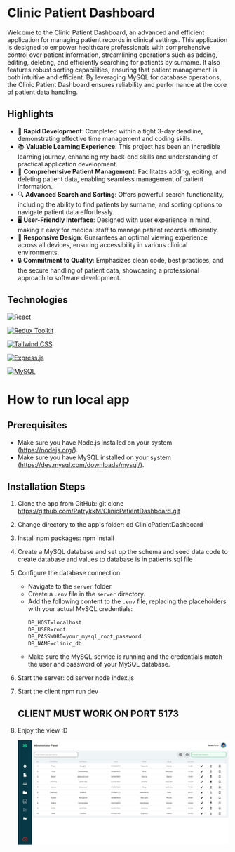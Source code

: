 # Clinic Patient Dashboard

Welcome to the Clinic Patient Dashboard, an advanced and efficient application for managing patient records in clinical settings. This application is designed to empower healthcare professionals with comprehensive control over patient information, streamlining operations such as adding, editing, deleting, and efficiently searching for patients by surname. It also features robust sorting capabilities, ensuring that patient management is both intuitive and efficient. By leveraging MySQL for database operations, the Clinic Patient Dashboard ensures reliability and performance at the core of patient data handling.

## Highlights

- 🚀 **Rapid Development**: Completed within a tight 3-day deadline, demonstrating effective time management and coding skills.
- 📚 **Valuable Learning Experience**: This project has been an incredible learning journey, enhancing my back-end skills and understanding of practical application development.
- 📝 **Comprehensive Patient Management**: Facilitates adding, editing, and deleting patient data, enabling seamless management of patient information.
- 🔍 **Advanced Search and Sorting**: Offers powerful search functionality, including the ability to find patients by surname, and sorting options to navigate patient data effortlessly.
- 🖥 **User-Friendly Interface**: Designed with user experience in mind, making it easy for medical staff to manage patient records efficiently.
- 📱 **Responsive Design**: Guarantees an optimal viewing experience across all devices, ensuring accessibility in various clinical environments.
- 🔒 **Commitment to Quality**: Emphasizes clean code, best practices, and the secure handling of patient data, showcasing a professional approach to software development.

## Technologies

[![React](https://img.shields.io/badge/React-gray?style=for-the-badge&logo=react&logoColor=61DAFB)](https://reactjs.org/)

[![Redux Toolkit](https://img.shields.io/badge/Redux_Toolkit-764ABC?style=for-the-badge&logo=redux&logoColor=white)](https://redux-toolkit.js.org/)

[![Tailwind CSS](https://img.shields.io/badge/Tailwind%20CSS-0F172A?style=for-the-badge&logo=tailwind-css&logoColor=white)](https://tailwindcss.com/)

[![Express.js](https://img.shields.io/badge/Express.js-black?style=for-the-badge&logo=express&logoColor=white)](https://expressjs.com/)

[![MySQL](https://img.shields.io/badge/MySQL-ADD8E6?style=for-the-badge&logo=mysql)](https://www.mysql.com/)

# How to run local app

## Prerequisites

- Make sure you have Node.js installed on your system (https://nodejs.org/).
- Make sure you have MySQL installed on your system (https://dev.mysql.com/downloads/mysql/).

## Installation Steps

1. Clone the app from GitHub:
   git clone https://github.com/PatrykkM/ClinicPatientDashboard.git
2. Change directory to the app's folder:
   cd ClinicPatientDashboard
3. Install npm packages:
   npm install
4. Create a MySQL database and set up the schema and seed data
   code to create database and values to database is in patients.sql file
5. Configure the database connection:

   - Navigate to the `server` folder.
   - Create a `.env` file in the `server` directory.
   - Add the following content to the `.env` file, replacing the placeholders with your actual MySQL credentials:
     ```
     DB_HOST=localhost
     DB_USER=root
     DB_PASSWORD=your_mysql_root_password
     DB_NAME=clinic_db
     ```
   - Make sure the MySQL service is running and the credentials match the user and password of your MySQL database.

6. Start the server:
   cd server
   node index.js
7. Start the client
   npm run dev
   ## CLIENT MUST WORK ON PORT 5173
8. Enjoy the view :D

   ![App](src/assets/img/adminPanel.jpg "App")
